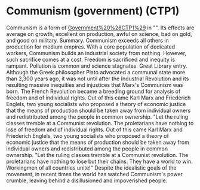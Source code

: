 # Communism (government) (CTP1)

Communism is a form of [Government%20%28CTP1%29](government) in "". Its effects are average on growth, excellent on production, awful on science, bad on gold, and good on military.
Summary.
Communism exceeds all others in production for medium empires. With a core population of dedicated workers, Communism builds an industrial society from nothing. However, such sacrifice comes at a cost. Freedom is sacrificed and inequity is rampant. Pollution is common and science stagnates. 
Great Library entry.
Although the Greek philosopher Plato advocated a communal state more than 2,300 years ago, it was not until after the Industrial Revolution and its resulting massive inequities and injustices that Marx's Communism was born. The French Revolution became a breeding ground for analysis of freedom and of individual rights. Out of this came Karl Marx and Friederich Englels, two young socialists who proposed a theory of economic justice that the means of production should be taken away from individual owners and redistributed among the people in common ownership. "Let the ruling classes tremble at a Communist revolution. The proletarians have nothing to lose of freedom and of individual rights. Out of this came Karl Marx and Friederich Englels, two young socialists who proposed a theory of economic justice that the means of production should be taken away from individual owners and redistributed among the people in common ownership. "Let the ruling classes tremble at a Communist revolution. The proletarians have nothing to lose but their chains. They have a world to win. Workingmen of all countries unite!" Despite the idealistic goals of the movement, in recent times the world has watched Communism's power crumble, leaving behind a disillusioned and impoverished people.